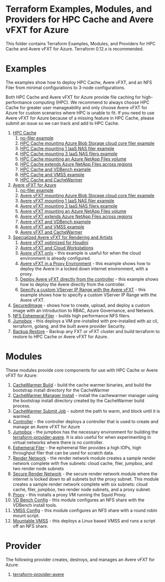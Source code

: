# Terraform Examples, Modules, and Providers for HPC Cache and Avere vFXT for Azure

This folder contains Terraform Examples, Modules, and Providers for HPC Cache and Avere vFXT for Azure.  Terraform 0.12.x is recommended.

# Examples

The examples show how to deploy HPC Cache, Avere vFXT, and an NFS Filer from minimal configurations to 3-node configurations.

Both HPC Cache and Avere vFXT for Azure provide file caching for high-performance computing (HPC).  We recommend to always choose HPC Cache for greater user manageability and only choose Avere vFXT for Azure for custom scenarios where HPC is unable to fit.  If you need to use Avere vFXT for Azure because of a missing feature in HPC Cache, please submit an issue so we can track and add to HPC Cache.

1. [HPC Cache](examples/HPC%20Cache)
   1. [no-filer example](examples/HPC%20Cache/no-filers)
   2. [HPC Cache mounting Azure Blob Storage cloud core filer example](examples/HPC%20Cache/azureblobfiler)
   3. [HPC Cache mounting 1 IaaS NAS filer example](examples/HPC%20Cache/1-filer)
   4. [HPC Cache mounting 3 IaaS NAS filers example](examples/HPC%20Cache/3-filers)
   5. [HPC Cache mounting an Azure NetApp Files volume](examples/HPC%20Cache/netapp)
   6. [HPC Cache extends Azure NetApp Files across regions](examples/HPC%20Cache/netapp-across-region)
   7. [HPC Cache and VDBench example](examples/HPC%20Cache/vdbench)
   8. [HPC Cache and VMSS example](examples/HPC%20Cache/vmss)
   9. [HPC Cache and CacheWarmer](examples/HPC%20Cache/cachewarmer)
2. [Avere vFXT for Azure](examples/vfxt)
   1. [no-filer example](examples/vfxt/no-filers)
   2. [Avere vFXT mounting Azure Blob Storage cloud core filer example](examples/vfxt/azureblobfiler)
   3. [Avere vFXT mounting 1 IaaS NAS filer example](examples/vfxt/1-filer)
   4. [Avere vFXT mounting 3 IaaS NAS filers example](examples/vfxt/3-filers)
   5. [Avere vFXT mounting an Azure NetApp Files volume](examples/vfxt/netapp)
   6. [Avere vFXT extends Azure NetApp Files across regions](examples/vfxt/netapp-across-region)
   7. [Avere vFXT and VDBench example](examples/vfxt/vdbench)
   8. [Avere vFXT and VMSS example](examples/vfxt/vmss)
   9. [Avere vFXT and CacheWarmer](examples/vfxt/cachewarmer)
3. [Specialized Avere vFXT for Rendering and Artists](examples/vfxt)
   1. [Avere vFXT optimized for Houdini](examples/vfxt/HoudiniOptimized)
   2. [Avere vFXT and Cloud Workstations](examples/vfxt/cloudworkstation)
   3. [Avere vFXT only](examples/vfxt/vfxt-only) - this example is useful for when the cloud environment is already configured.
   4. [Avere vFXT in a Proxy Environment](examples/vfxt/proxy) - this example shows how to deploy the Avere in a locked down internet environment, with a proxy.
   5. [Deploy Avere vFXT directly from the controller](examples/vfxt/run-local) - this example shows how to deploy the Avere directly from the controller.
   6. [Specify a custom VServer IP Range with the Avere vFXT](examples/vfxt/custom-vserver) - this example shows how to specify a custom VServer IP Range with the Avere vFXT.
4. [SecuredImage](examples/securedimage) - shows how to create, upload, and deploy a custom image with an introduction to RBAC, Azure Governance, and Network.
5. [NFS Ephemeral Filer](examples/nfsfiler) - builds high performance NFS filers.
6. [Jumpbox](examples/jumpbox) - this deploys a VM pre-installed with pre-installed with az cli, terraform, golang, and the built avere provider
Security.
7. [Backup Restore](examples/backuprestore) - Backup any FXT or vFXT cluster and build terraform to restore to HPC Cache or Avere vFXT for Azure.

# Modules

These modules provide core components for use with HPC Cache or Avere vFXT for Azure:

1. [CacheWarmer Build](modules/cachewarmer_build) - build the cache warmer binaries, and build the bootstrap install directory for the CacheWarmer
2. [CacheWarmer Manager Install](modules/cachewarmer_build) - install the cachewarmer manager using the bootstrap install directory created by the CacheWarmer build process.
3. [CacheWarmer Submit Job](modules/cachewarmer_submitjob) - submit the path to warm, and block until it is warmed.
4. [Controller](modules/controller) - the controller deploys a controller that is used to create and manage an Avere vFXT for Azure
5. [Jumpbox](modules/jumpbox) - the jumpbox has the necessary environment for building the [terraform-provider-avere](providers/terraform-provider-avere).  It is also useful for when experimenting in virtual networks where there is no controller.
6. [Ephemeral Filer](modules/nfs_filer) - the ephemeral filer provides a high IOPs, high throughput filer that can be used for scratch data.
7. [Render Network](modules/render_network) - the render network module creates a sample render network complete with five subnets: cloud cache, filer, jumpbox, and two render node subnets
8. [Secure Render Network](modules/render_network_secure) - the secure render network module where the internet is locked down to all subnets but the proxy subnet.  This module creates a sample render network complete with six subnets: cloud cache, filer, jumpbox, two render node subnets, and a proxy subnet.
9. [Proxy](modules/proxy) - this installs a proxy VM running the Squid Proxy.
10. [VD Bench Config](modules/vdbench_config) - this module configures an NFS share with the VDBench install tools.
11. [VMSS Config](modules/vmss_config) - this module configures an NFS share with a round robin mount script.
12. [Mountable VMSS](modules/vmss_mountable) - this deploys a Linux based VMSS and runs a script off an NFS share.

# Provider

The following provider creates, destroys, and manages an Avere vFXT for Azure:

1. [terraform-provider-avere](providers/terraform-provider-avere)
